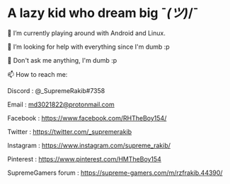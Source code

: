 # A lazy kid who dream big ¯_(ツ)_/¯

🔭 I’m currently playing around with Android and Linux.

🤔 I’m looking for help with everything since I'm dumb :p

💬 Don't ask me anything, I'm dumb :p

📫 How to reach me:

  Discord : @_SupremeRakib#7358

  Email : md3021822@protonmail.com

  Facebook : https://www.facebook.com/RHTheBoy154/

  Twitter : https://twitter.com/_supremerakib

  Instagram : https://www.instagram.com/supreme_rakib/
  
  Pinterest : https://www.pinterest.com/HMTheBoy154
  
  SupremeGamers forum : https://supreme-gamers.com/m/rzfrakib.44390/
